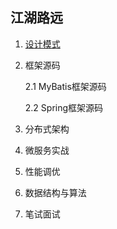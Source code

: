 ## 江湖路远
1. [设计模式](https://github.com/coder-chan/my_notes/tree/master/design-patterns)

2. 框架源码

   2.1 MyBatis框架源码

   2.2 Spring框架源码

3. 分布式架构

4. 微服务实战

5. 性能调优

6. 数据结构与算法

7. 笔试面试

